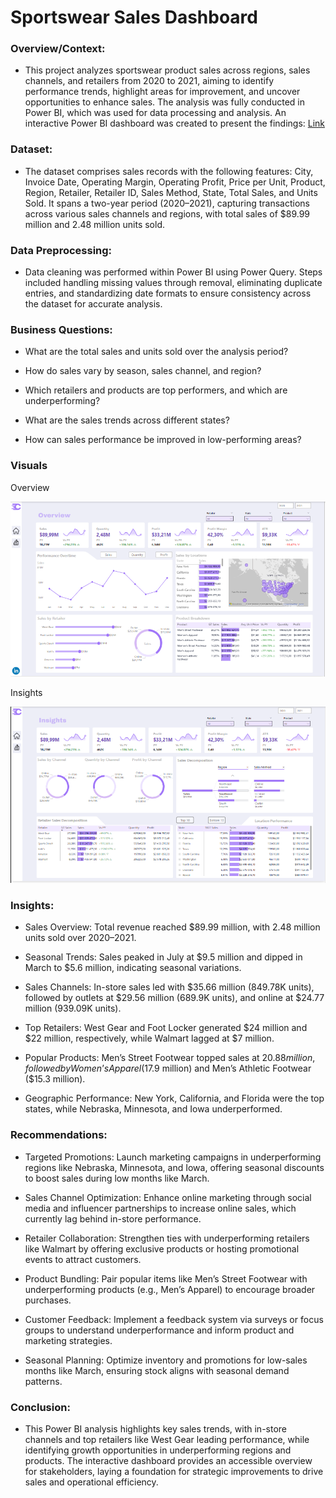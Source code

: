 # Sportswear Sales Dashboard


### Overview/Context:
- This project analyzes sportswear product sales across regions, sales channels, and retailers from 2020 to 2021, aiming to identify performance trends, highlight areas for improvement, and uncover opportunities to enhance sales. The analysis was fully conducted in Power BI, which was used for data processing and analysis. An interactive Power BI dashboard was created to present the findings: [Link](https://app.powerbi.com/view?r=eyJrIjoiOTU2MWE4YzAtNjU3Mi00NzIxLWJhODMtODZmYzlmYzgwOGUzIiwidCI6IjAzNWEyYzY4LTc2YjQtNGViYS1hMTVhLWNiYmNhOTY4NjhjZCJ9)

  
### Dataset:
- The dataset comprises sales records with the following features: City, Invoice Date, Operating Margin, Operating Profit, Price per Unit, Product, Region, Retailer, Retailer ID, Sales Method, State, Total Sales, and Units Sold. It spans a two-year period (2020–2021), capturing transactions across various sales channels and regions, with total sales of $89.99 million and 2.48 million units sold.

  
### Data Preprocessing:
- Data cleaning was performed within Power BI using Power Query. Steps included handling missing values through removal, eliminating duplicate entries, and 
  standardizing date formats to ensure consistency across the dataset for accurate analysis.
  
### Business Questions:  
- What are the total sales and units sold over the analysis period?  

- How do sales vary by season, sales channel, and region?  

- Which retailers and products are top performers, and which are underperforming?  

- What are the sales trends across different states?  

- How can sales performance be improved in low-performing areas?

### Visuals

Overview

![overview](https://github.com/brenden-DS/Sportswear-Sales-Dashboard/blob/main/sportswear%20dashboard%20ovw.PNG)


Insights

![Insights](https://github.com/brenden-DS/Sportswear-Sales-Dashboard/blob/main/sportswear%20insights.PNG)


### Insights:  
- Sales Overview: Total revenue reached $89.99 million, with 2.48 million units sold over 2020–2021.  

- Seasonal Trends: Sales peaked in July at $9.5 million and dipped in March to $5.6 million, indicating seasonal variations.  

- Sales Channels: In-store sales led with $35.66 million (849.78K units), followed by outlets at $29.56 million (689.9K units), and online at $24.77 million (939.09K units).  

- Top Retailers: West Gear and Foot Locker generated $24 million and $22 million, respectively, while Walmart lagged at $7 million.  

- Popular Products: Men’s Street Footwear topped sales at $20.88 million, followed by Women’s Apparel ($17.9 million) and Men’s Athletic Footwear ($15.3 million).  

- Geographic Performance: New York, California, and Florida were the top states, while Nebraska, Minnesota, and Iowa underperformed.

### Recommendations:  
- Targeted Promotions: Launch marketing campaigns in underperforming regions like Nebraska, Minnesota, and Iowa, offering seasonal discounts to boost sales during low months like March.  

- Sales Channel Optimization: Enhance online marketing through social media and influencer partnerships to increase online sales, which currently lag behind in-store performance.  

- Retailer Collaboration: Strengthen ties with underperforming retailers like Walmart by offering exclusive products or hosting promotional events to attract customers.  

- Product Bundling: Pair popular items like Men’s Street Footwear with underperforming products (e.g., Men’s Apparel) to encourage broader purchases.  

- Customer Feedback: Implement a feedback system via surveys or focus groups to understand underperformance and inform product and marketing strategies.  

- Seasonal Planning: Optimize inventory and promotions for low-sales months like March, ensuring stock aligns with seasonal demand patterns.

### Conclusion:
- This Power BI analysis highlights key sales trends, with in-store channels and top retailers like West Gear leading performance, while identifying growth opportunities in underperforming regions and products. The interactive dashboard provides an accessible overview for stakeholders, laying a foundation for strategic improvements to drive sales and operational efficiency.



